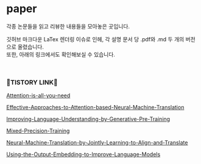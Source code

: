 # paper
각종 논문들을 읽고 리뷰한 내용들을 모아놓은 곳입니다.


깃허브 마크다운 LaTex 렌더링 이슈로 인헤, 각 설명 문서 당 .pdf와 .md 두 개의 버전으로 올렸습니다.  
또한, 아래의 링크에서도 확인해보실 수 있습니다.

  
    
<br>

### 🚀TISTORY LINK🚀
[Attention-is-all-you-need](https://gbdai.tistory.com/46)  

[Effective-Approaches-to-Attention-based-Neural-Machine-Translation](https://gbdai.tistory.com/45)  

[Improving-Language-Understanding-by-Generative-Pre-Training](https://gbdai.tistory.com/49)  

[Mixed-Precision-Training](https://gbdai.tistory.com/40)  

[Neural-Machine-Translation-by-Jointly-Learning-to-Align-and-Translate](https://gbdai.tistory.com/44)  

[Using-the-Output-Embedding-to-Improve-Language-Models](https://gbdai.tistory.com/48)  


